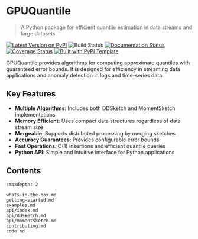 # GPUQuantile

> A Python package for efficient quantile estimation in data streams and large datasets.

[![Latest Version on PyPI](https://img.shields.io/pypi/v/GPUQuantile.svg)](https://pypi.python.org/pypi/GPUQuantile/)
![Build Status](https://github.com/LogFlow-AI/GPUQuantile/actions/workflows/test.yaml/badge.svg)
[![Documentation Status](https://readthedocs.org/projects/GPUQuantile/badge/?version=latest)](https://GPUQuantile.readthedocs.io/en/latest/?badge=latest)
[![Coverage Status](https://coveralls.io/repos/github/LogFlow-AI/GPUQuantile/badge.svg?branch=main)](https://coveralls.io/github/LogFlow-AI/GPUQuantile?branch=main)
[![Built with PyPi Template](https://img.shields.io/badge/PyPi_Template-v0.8.0-blue.svg)](https://github.com/christophevg/pypi-template)

GPUQuantile provides algorithms for computing approximate quantiles with guaranteed error bounds. It is designed for efficiency in streaming data applications and anomaly detection in logs and time-series data.

## Key Features

- **Multiple Algorithms**: Includes both DDSketch and MomentSketch implementations
- **Memory Efficient**: Uses compact data structures regardless of data stream size
- **Mergeable**: Supports distributed processing by merging sketches
- **Accuracy Guarantees**: Provides configurable error bounds
- **Fast Operations**: O(1) insertions and efficient quantile queries
- **Python API**: Simple and intuitive interface for Python applications

## Contents

```{toctree}
:maxdepth: 2

whats-in-the-box.md
getting-started.md
examples.md
api/index.md
api/ddsketch.md
api/momentsketch.md
contributing.md
code.md
```


